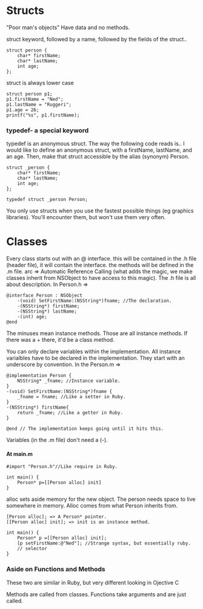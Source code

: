 # Structs
"Poor man's objects"
Have data and no methods.


struct keyword, followed by a name, followed by the fields of the struct..

	struct person {
		char* firstName;
		char* lastName;
		int age;
	};

struct is always lower case

	struct person p1;
	p1.firstName = "Ned";
	p1.lastName = "Ruggeri";
	p1.age = 26;
	printf("%s", p1.firstName);

### typedef- a special keyword

typedef is an anonymous struct. The way the following code reads is.. I would like to define an anonymous struct, with a firstName, lastName, and an age. Then, make that struct accessible by the alias (synonym) Person.

	struct _person {
		char* firstName;
		char* lastName;
		int age;
	};
	
	typedef struct _person Person;

You only use structs when you use the fastest possible things (eg graphics libraries). You'll encounter them, but won't use them very often. 

# Classes 
Every class starts out with an @ interface.
this will be contained in the .h file (header file), it will contain the interface. 
the methods will be defined in the .m file.
arc => Automatic Reference Calling (what adds the magic, we make classes inherit from NSObject to have access to this magic).
The .h file is all about description.
In Person.h =>

	@interface Person : NSObject
		-(void) SetFirstName:(NSString*)fname; //The declaration.
		-(NSString*) firstName;
		-(NSString*) lastName;
		-(int) age;
	@end

The minuses mean instance methods. Those are all instance methods.
If there was a + there, it'd be a class method.

You can only declare variables within the implementation. All instance varialbles have to be declared in the implementation. They start with an underscore by convention.
In the Person.m =>

	@implementation Person {
		NSString* _fname; //Instance variable.
	}
	-(void) SetFirstName:(NSString*)fname {
		_fname = fname; //Like a setter in Ruby.
	}
	-(NSString*) firstName{
		return _fname; //Like a getter in Ruby.
	}
	
	@end // The implementation keeps going until it hits this.

Variables (in the .m file) don't need a (-).

#### At main.m

	#import "Person.h"//Like require in Ruby.
	
	int main() {
		Person* p=[[Person alloc] init]
	}
alloc sets aside memory for the new object. The person needs space to live somewhere in memory. Alloc comes from what Person inherits from.

	[Person alloc]; => A Person* pointer.
	[[Person alloc] init]; => init is an instance method.

	int main() {
		Person* p =[[Person alloc] init];
		[p setFirstName:@"Ned"]; //Strange syntax, but essentially ruby.
		// selector
	}



### Aside on Functions and Methods
These two are similar in Ruby, but very different looking in Ojective C

Methods are called from classes. 
Functions take arguments and are just called. 


